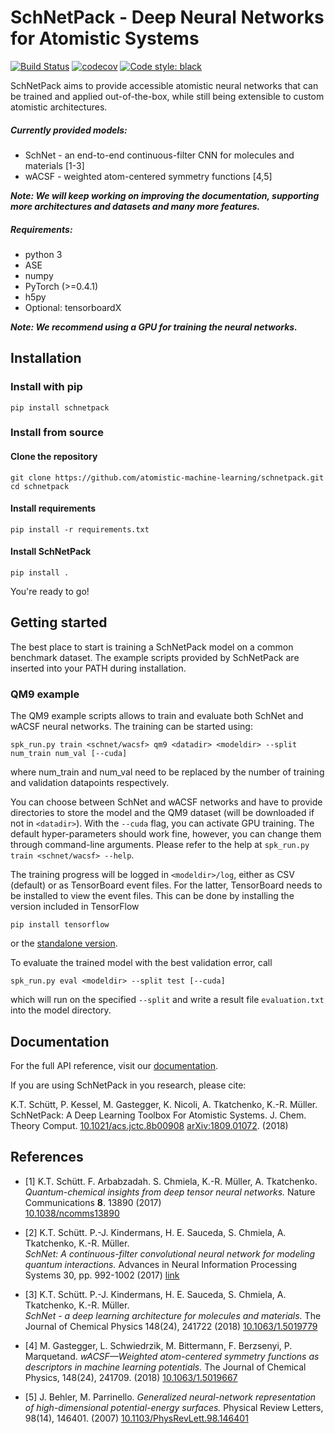 # SchNetPack - Deep Neural Networks for Atomistic Systems
[![Build Status](https://travis-ci.com/atomistic-machine-learning/schnetpack.svg?branch=master)](https://travis-ci.com/atomistic-machine-learning/schnetpack)
[![codecov](https://codecov.io/gh/atomistic-machine-learning/schnetpack/branch/master/graph/badge.svg)](https://codecov.io/gh/atomistic-machine-learning/schnetpack)
[![Code style: black](https://img.shields.io/badge/code%20style-black-000000.svg)](https://github.com/python/black)


SchNetPack aims to provide accessible atomistic neural networks
that can be trained and applied out-of-the-box, while still being
extensible to custom atomistic architectures. 

##### Currently provided models:

- SchNet - an end-to-end continuous-filter CNN for molecules and materials [1-3]
- wACSF - weighted atom-centered symmetry functions [4,5]

_**Note: We will keep working on improving the documentation, 
supporting more architectures and datasets and many more features.**_

##### Requirements:
- python 3
- ASE
- numpy
- PyTorch (>=0.4.1)
- h5py
- Optional: tensorboardX

_**Note: We recommend using a GPU for training the neural networks.**_

## Installation

### Install with pip

```
pip install schnetpack
```

### Install from source

#### Clone the repository

```
git clone https://github.com/atomistic-machine-learning/schnetpack.git
cd schnetpack
```

#### Install requirements

```
pip install -r requirements.txt
```

#### Install SchNetPack

```
pip install .
```

You're ready to go!

## Getting started

The best place to start is training a SchNetPack model on a common benchmark dataset. 
The example scripts provided by SchNetPack are inserted into your PATH during installation. 

### QM9 example

The QM9 example scripts allows to train and evaluate both SchNet and wACSF neural networks.
The training can be started using:

```
spk_run.py train <schnet/wacsf> qm9 <datadir> <modeldir> --split num_train num_val [--cuda]
```

where num_train and num_val need to be replaced by the number of training and validation datapoints respectively.

You can choose between SchNet and wACSF networks and have to provide directories to store the model and the QM9 dataset 
(will be downloaded if not in `<datadir>`). With the `--cuda` flag, you can activate GPU training.
The default hyper-parameters should work fine, however, you can change them through command-line arguments. 
Please refer to the help at `spk_run.py train <schnet/wacsf> --help`. 

The training progress will be logged in `<modeldir>/log`, either as CSV 
(default) or as TensorBoard event files. For the latter, TensorBoard needs to be installed to view the event files.
This can be done by installing the version included in TensorFlow 

```
pip install tensorflow
```

or the [standalone version](https://github.com/dmlc/tensorboard).

To evaluate the trained model with the best validation error, call

```
spk_run.py eval <modeldir> --split test [--cuda]
```

which will run on the specified `--split` and write a result file `evaluation.txt` into the model directory.

## Documentation

For the full API reference, visit our [documentation](https://schnetpack.readthedocs.io).

If you are using SchNetPack in you research, please cite:

K.T. Schütt, P. Kessel, M. Gastegger, K. Nicoli, A. Tkatchenko, K.-R. Müller.
SchNetPack: A Deep Learning Toolbox For Atomistic Systems.
J. Chem. Theory Comput.
[10.1021/acs.jctc.8b00908](http://dx.doi.org/10.1021/acs.jctc.8b00908)
[arXiv:1809.01072](https://arxiv.org/abs/1809.01072). (2018)


## References

* [1] K.T. Schütt. F. Arbabzadah. S. Chmiela, K.-R. Müller, A. Tkatchenko.  
*Quantum-chemical insights from deep tensor neural networks.*
Nature Communications **8**. 13890 (2017)   
[10.1038/ncomms13890](http://dx.doi.org/10.1038/ncomms13890)

* [2] K.T. Schütt. P.-J. Kindermans, H. E. Sauceda, S. Chmiela, A. Tkatchenko, K.-R. Müller.  
*SchNet: A continuous-filter convolutional neural network for modeling quantum interactions.*
Advances in Neural Information Processing Systems 30, pp. 992-1002 (2017) [link](http://papers.nips.cc/paper/6700-schnet-a-continuous-filter-convolutional-neural-network-for-modeling-quantum-interactions)

* [3] K.T. Schütt. P.-J. Kindermans, H. E. Sauceda, S. Chmiela, A. Tkatchenko, K.-R. Müller.  
*SchNet - a deep learning architecture for molecules and materials.* 
The Journal of Chemical Physics 148(24), 241722 (2018) [10.1063/1.5019779](https://doi.org/10.1063/1.5019779)

* [4] M. Gastegger, L. Schwiedrzik, M. Bittermann, F. Berzsenyi, P. Marquetand.
*wACSF—Weighted atom-centered symmetry functions as descriptors in machine learning potentials.*
The Journal of Chemical Physics, 148(24), 241709. (2018) [10.1063/1.5019667](https://doi.org/10.1063/1.5019667)

* [5] J. Behler, M. Parrinello. 
*Generalized neural-network representation of high-dimensional potential-energy surfaces.*
Physical Review Letters, 98(14), 146401. (2007) [10.1103/PhysRevLett.98.146401](https://doi.org/10.1103/PhysRevLett.98.146401)
